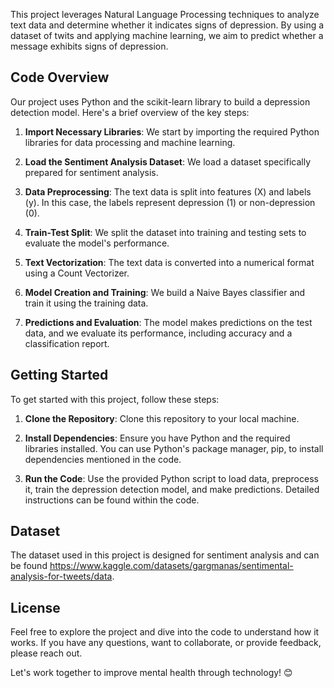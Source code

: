 
This project leverages Natural Language Processing techniques to analyze text data and determine whether it indicates signs of depression. By using a dataset of twits and applying machine learning, we aim to predict whether a message exhibits signs of depression.

## Code Overview

Our project uses Python and the scikit-learn library to build a depression detection model. Here's a brief overview of the key steps:

1. **Import Necessary Libraries**: We start by importing the required Python libraries for data processing and machine learning.

2. **Load the Sentiment Analysis Dataset**: We load a dataset specifically prepared for sentiment analysis.

3. **Data Preprocessing**: The text data is split into features (X) and labels (y). In this case, the labels represent depression (1) or non-depression (0).

4. **Train-Test Split**: We split the dataset into training and testing sets to evaluate the model's performance.

5. **Text Vectorization**: The text data is converted into a numerical format using a Count Vectorizer.

6. **Model Creation and Training**: We build a Naive Bayes classifier and train it using the training data.

7. **Predictions and Evaluation**: The model makes predictions on the test data, and we evaluate its performance, including accuracy and a classification report.

## Getting Started

To get started with this project, follow these steps:

1. **Clone the Repository**: Clone this repository to your local machine.

2. **Install Dependencies**: Ensure you have Python and the required libraries installed. You can use Python's package manager, pip, to install dependencies mentioned in the code.

3. **Run the Code**: Use the provided Python script to load data, preprocess it, train the depression detection model, and make predictions. Detailed instructions can be found within the code.

## Dataset

The dataset used in this project is designed for sentiment analysis and can be found https://www.kaggle.com/datasets/gargmanas/sentimental-analysis-for-tweets/data.

## License

Feel free to explore the project and dive into the code to understand how it works. If you have any questions, want to collaborate, or provide feedback, please reach out.

Let's work together to improve mental health through technology! 😊
